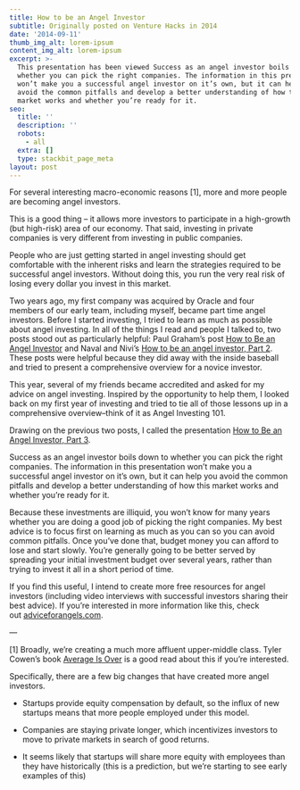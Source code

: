 ```yaml
---
title: How to be an Angel Investor
subtitle: Originally posted on Venture Hacks in 2014
date: '2014-09-11'
thumb_img_alt: lorem-ipsum
content_img_alt: lorem-ipsum
excerpt: >-
  This presentation has been viewed Success as an angel investor boils down to
  whether you can pick the right companies. The information in this presentation
  won’t make you a successful angel investor on it’s own, but it can help you
  avoid the common pitfalls and develop a better understanding of how this
  market works and whether you’re ready for it.
seo:
  title: ''
  description: ''
  robots:
    - all
  extra: []
  type: stackbit_page_meta
layout: post
---
```

For several interesting macro-economic reasons \[1], more and more people are becoming angel investors.

This is a good thing – it allows more investors to participate in a high-growth (but high-risk) area of our economy. That said, investing in private companies is very different from investing in public companies.

People who are just getting started in angel investing should get comfortable with the inherent risks and learn the strategies required to be successful angel investors. Without doing this, you run the very real risk of losing every dollar you invest in this market.

Two years ago, my first company was acquired by Oracle and four members of our early team, including myself, became part time angel investors. Before I started investing, I tried to learn as much as possible about angel investing. In all of the things I read and people I talked to, two posts stood out as particularly helpful: Paul Graham’s post [How to Be an Angel Investor](http://www.paulgraham.com/angelinvesting.html) and Naval and Nivi’s [How to be an angel investor, Part 2](http://venturehacks.com/articles/angel). These posts were helpful because they did away with the inside baseball and tried to present a comprehensive overview for a novice investor.

This year, several of my friends became accredited and asked for my advice on angel investing. Inspired by the opportunity to help them, I looked back on my first year of investing and tried to tie all of those lessons up in a comprehensive overview–think of it as Angel Investing 101. 

Drawing on the previous two posts, I called the presentation [How to Be an Angel Investor, Part 3](https://www.slideshare.net/tylerwillis/growing-wings-37622237).

Success as an angel investor boils down to whether you can pick the right companies. The information in this presentation won’t make you a successful angel investor on it’s own, but it can help you avoid the common pitfalls and develop a better understanding of how this market works and whether you’re ready for it.

Because these investments are illiquid, you won’t know for many years whether you are doing a good job of picking the right companies. My best advice is to focus first on learning as much as you can so you can avoid common pitfalls. Once you’ve done that, budget money you can afford to lose and start slowly. You’re generally going to be better served by spreading your initial investment budget over several years, rather than trying to invest it all in a short period of time.

If you find this useful, I intend to create more free resources for angel investors (including video interviews with successful investors sharing their best advice). If you’re interested in more information like this, check out [adviceforangels.com](http://www.adviceforangels.com/).

—

\[1] Broadly, we’re creating a much more affluent upper-middle class. Tyler Cowen’s book [Average Is Over](http://www.amazon.com/Average-Is-Over-Powering-Stagnation/dp/0525953736) is a good read about this if you’re interested.

Specifically, there are a few big changes that have created more angel investors.

*   Startups provide equity compensation by default, so the influx of new startups means that more people employed under this model.

*   Companies are staying private longer, which incentivizes investors to move to private markets in search of good returns.

*   It seems likely that startups will share more equity with employees than they have historically (this is a prediction, but we’re starting to see early examples of this)
